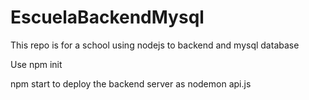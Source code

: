 ﻿# EscuelaBackendMysql

This repo is for a school using nodejs to backend and mysql database

Use npm init

npm start to deploy the backend server as nodemon api.js
